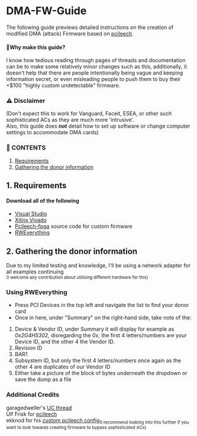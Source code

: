 # DMA-FW-Guide
The following guide previews detailed instructions on the creation of modified DMA (attack) Firmware based on [pcileech](https://github.com/ufrisk/pcileech). <br />

#### 📖Why make this guide?
I know how tedious reading through pages of threads and documentation can be to make some relatively minor changes such as this,
additionally, it doesn't help that there are people intentionally being vague and keeping information secret, or even misleading 
people to push them to buy their +$100 "highly custom undetectable" firmware.

### ⚠️ Disclaimer
(Don't expect this to work for Vanguard, Faceit, ESEA, or other such sophisticated ACs as they are much more 'intrusive'. <br />
Also, this guide does ___not___ detail how to set up software or change computer settings to accommodate DMA cards)




### 📑 CONTENTS
1. [Requirements](https://github.com/Silverr12/DMA-FW-Guide#1-requirements)
2. [Gathering the donor information](https://github.com/Silverr12/DMA-FW-Guide#2-gathering-the-donor-information)

## **1. Requirements**


#### Download all of the following
- [Visual Studio](https://visualstudio.microsoft.com/vs/community/)
- [Xilinx Vivado](https://www.xilinx.com/support/download.html)
- [Pcileech-fpga](https://github.com/ufrisk/pcileech-fpga) source code for custom firmware
- [RWEverything](http://rweverything.com/download/)





## **2. Gathering the donor information** 
Due to my limited testing and knowledge, I'll be using a network adapter for all examples continuing <br />
<sup>(I welcome any contribution about utilising different hardware for this)</sup>

### Using RWEverything
- Press PCI Devices in the top left and navigate the list to find your donor card
- Once in here, under "Summary" on the right-hand side, take note of the:
1. Device & Vendor ID, under Summary it will display for example as _0x2G4H5302_, disregarding the 0x, the first 4 letters/numbers are your Device ID, and the other 4 the Vendor ID.
2. Revision ID
3. BAR1
4. Subsystem ID, but only the first 4 letters/numbers once again as the other 4 are duplicates of our Vendor ID
5. Either take a picture of the block of bytes underneath the dropdown or save the dump as a file













### Additional Credits
garagedweller's [UC thread](https://www.unknowncheats.me/forum/anti-cheat-bypass/613135-dma-custom-firmware-guide.html) <br />
Ulf Frisk for [pcileech](https://github.com/ufrisk/pcileech) <br />
ekknod for his [custom pcileech config](https://github.com/ekknod/pcileech-wifi)<sub>(I recommend looking into this further if you want to look towards creating firmware to bypass sophisticated ACs)</sub>

